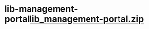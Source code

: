 # lib-management-portal[lib_management-portal.zip](https://github.com/ankitdebnath/lib-management-portal/files/7836993/lib_management-master.zip)
